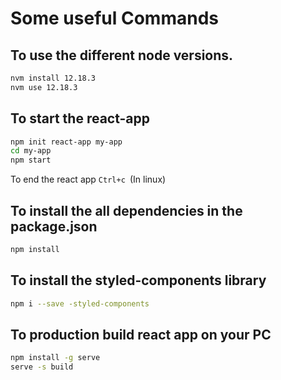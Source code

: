 # Some useful Commands

## To use the different node versions.

```sh
nvm install 12.18.3
nvm use 12.18.3
```

## To start the react-app

```sh
npm init react-app my-app
cd my-app
npm start
```

To end the react app `Ctrl+c `(In linux)

## To install the all dependencies in the package.json

```sh
npm install
```

## To install the styled-components library

```sh
npm i --save -styled-components
```

## To production build react app on your PC

```sh
npm install -g serve
serve -s build
```
